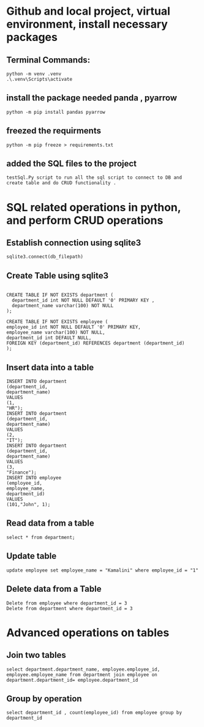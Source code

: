 # Github and local project, virtual environment, install necessary packages
## Terminal Commands:
```
python -m venv .venv
.\.venv\Scripts\activate
```

## install the package needed panda , pyarrow 
```
python -m pip install pandas pyarrow
```

## freezed the requirments 
```
python -m pip freeze > requirements.txt
```

## added the SQL files to the project 
```
testSql.Py script to run all the sql script to connect to DB and create table and do CRUD functionality .
```

# SQL related operations in python, and perform CRUD operations
## Establish connection using sqlite3
```
sqlite3.connect(db_filepath) 
```

## Create Table using sqlite3
```

CREATE TABLE IF NOT EXISTS department (
  department_id int NOT NULL DEFAULT '0' PRIMARY KEY ,
  department_name varchar(100) NOT NULL   
);
    
CREATE TABLE IF NOT EXISTS employee (
employee_id int NOT NULL DEFAULT '0' PRIMARY KEY,
employee_name varchar(100) NOT NULL,
department_id int DEFAULT NULL,  
FOREIGN KEY (department_id) REFERENCES department (department_id)
);

```

##  Insert data into a table
```
INSERT INTO department
(department_id,
department_name)
VALUES
(1,
"HR");
INSERT INTO department
(department_id,
department_name)
VALUES
(2,
"IT");
INSERT INTO department
(department_id,
department_name)
VALUES
(3,
"Finance");
INSERT INTO employee
(employee_id,
employee_name,
department_id)
VALUES
(101,"John", 1);
```
## Read data from a table
```
select * from department;
```

## Update table
```
update employee set employee_name = "Kamalini" where employee_id = "1"
```

## Delete data from a Table
```
Delete from employee where department_id = 3 
Delete from department where department_id = 3 
```

# Advanced operations on tables
## Join two tables
```
select department.department_name, employee.employee_id, employee.employee_name from department join employee on department.department_id= employee.department_id 

```
## Group by operation
```
select department_id , count(employee_id) from employee group by department_id
```

